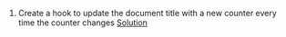 1. Create a hook to update the document title with a new counter every time the counter changes
[Solution](https://codesandbox.io/s/use-document-title-question-forked-1sw0vz?file=/src/App.jsx)
